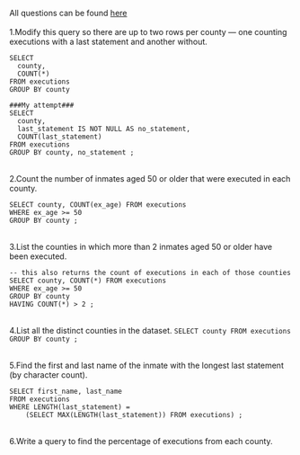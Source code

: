 All questions can be found [here](https://selectstarsql.com/longtail.html) <br>
\
1.Modify this query so there are up to two rows per county — one counting executions with a last statement and another without.
```
SELECT
  county,
  COUNT(*)
FROM executions
GROUP BY county

###My attempt###
SELECT
  county,
  last_statement IS NOT NULL AS no_statement,
  COUNT(last_statement)
FROM executions
GROUP BY county, no_statement ;

```
\
2.Count the number of inmates aged 50 or older that were executed in each county.
```
SELECT county, COUNT(ex_age) FROM executions
WHERE ex_age >= 50 
GROUP BY county ;
```

\
3.List the counties in which more than 2 inmates aged 50 or older have been executed.
```
-- this also returns the count of executions in each of those counties
SELECT county, COUNT(*) FROM executions
WHERE ex_age >= 50
GROUP BY county
HAVING COUNT(*) > 2 ;
```

\
4.List all the distinct counties in the dataset.
``SELECT county FROM executions
GROUP BY county ;
``

\
5.Find the first and last name of the inmate with the longest last statement (by character count).
```
SELECT first_name, last_name
FROM executions
WHERE LENGTH(last_statement) =
    (SELECT MAX(LENGTH(last_statement)) FROM executions) ;
```

\
6.Write a query to find the percentage of executions from each county.
```

```
